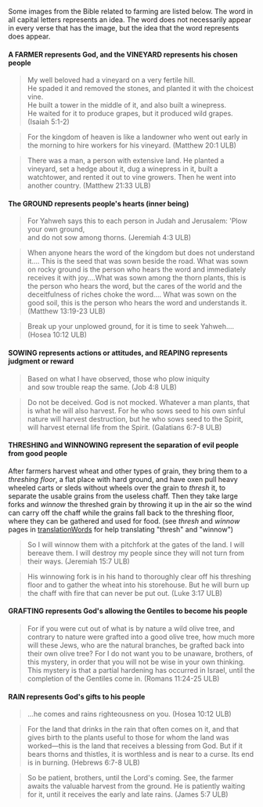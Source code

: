 
Some images from the Bible related to farming are listed below. The word in all capital letters represents an idea. The word does not necessarily appear in every verse that has the image, but the idea that the word represents does appear.


#### A FARMER represents God, and the VINEYARD represents his chosen people 
> My well beloved had a vineyard on a very fertile hill.  
> He spaded it and removed the stones, and planted it with the choicest vine.  
> He built a tower in the middle of it, and also built a winepress.  
> He waited for it to produce grapes, but it produced wild grapes. (Isaiah 5:1-2)

<blockquote> For the kingdom of heaven is like a landowner who went out early in the morning to hire workers for his vineyard. (Matthew 20:1 ULB)</blockquote>

> There was a man, a person with extensive land. He planted a vineyard, set a hedge about it, dug a winepress in it, built a watchtower, and rented it out to vine growers. Then he went into another country. (Matthew 21:33 ULB)

#### The GROUND represents people's hearts (inner being)
> For Yahweh says this to each person in Judah and Jerusalem: 'Plow your own ground,  
> and do not sow among thorns. (Jeremiah 4:3 ULB)

<blockquote>When anyone hears the word of the kingdom but does not understand it.... This is the seed that was sown beside the road. What was sown on rocky ground is the person who hears the word and immediately receives it with joy....What was sown among the thorn plants, this is the person who hears the word, but the cares of the world and the deceitfulness of riches choke the word.... What was sown on the good soil, this is the person who hears the word and understands it. (Matthew 13:19-23 ULB)</blockquote>

> Break up your unplowed ground,
> for it is time to seek Yahweh.... (Hosea 10:12 ULB)

#### SOWING represents actions or attitudes, and REAPING represents judgment or reward 
> Based on what I have observed, those who plow iniquity  
> and sow trouble reap the same. (Job 4:8 ULB)

> Do not be deceived. God is not mocked. Whatever a man plants, that is what he will also harvest. For he who sows seed to his own sinful nature will harvest destruction, but he who sows seed to the Spirit, will harvest eternal life from the Spirit. (Galatians 6:7-8 ULB)

#### THRESHING and WINNOWING represent the separation of evil people from good people 
After farmers harvest wheat and other types of grain, they bring them to a _threshing floor_, a flat place with hard ground, and have oxen pull heavy wheeled carts or sleds without wheels over the grain to _thresh_ it, to separate the usable grains from the useless chaff. Then they take large forks and _winnow_ the threshed grain by throwing it up in the air so the wind can carry off the chaff while the grains fall back to the threshing floor, where they can be gathered and used for food. (see *thresh* and *winnow* pages in [translationWords](https://unfoldingword.org/en/?resource=translation-words) for help translating "thresh" and "winnow")

> So I will winnow them with a pitchfork at the gates of the land. I will bereave them. I will destroy my people since they will not turn from their ways. (Jeremiah 15:7 ULB)


<blockquote> His winnowing fork is in his hand to thoroughly clear off his threshing floor and to gather the wheat into his storehouse. But he will burn up the chaff with fire that can never be put out. (Luke 3:17 ULB)</blockquote>

#### GRAFTING represents God's allowing the Gentiles to become his people 
> For if you were cut out of what is by nature a wild olive tree, and contrary to nature were grafted into a good olive tree, how much more will these Jews, who are the natural branches, be grafted back into their own olive tree? For I do not want you to be unaware, brothers, of this mystery, in order that you will not be wise in your own thinking. This mystery is that a partial hardening has occurred in Israel, until the completion of the Gentiles come in. (Romans 11:24-25 ULB)

#### RAIN represents God's gifts to his people 
> ...he comes and rains righteousness on you. (Hosea 10:12 ULB)
 
 
<blockquote>For the land that drinks in the rain that often comes on it, and that gives birth to the plants useful to those for whom the land was worked—this is the land that receives a blessing from God. But if it bears thorns and thistles, it is worthless and is near to a curse. Its end is in burning. (Hebrews 6:7-8 ULB)</blockquote>


> So be patient, brothers, until the Lord's coming. See, the farmer awaits the valuable harvest from the ground. He is patiently waiting for it, until it receives the early and late rains.  (James 5:7 ULB)